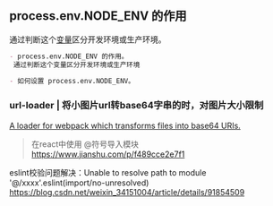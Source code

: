 

## process.env.NODE_ENV 的作用
通过判断这个[变量](https://www.cnblogs.com/usebtf/p/9912413.html)区分开发环境或生产环境。
```markdown
- process.env.NODE_ENV 的作用。
 通过判断这个变量区分开发环境或生产环境

- 如何设置 process.env.NODE_ENV。
```

### url-loader | 将小图片url转base64字串的时，对图片大小限制
[A loader for webpack which transforms files into base64 URIs.](https://webpack.docschina.org/loaders/url-loader/#limit)


> 在react中使用 @符号导入模块
https://www.jianshu.com/p/f489cce2e7f1

eslint校验问题解决：Unable to resolve path to module '@/xxxx'.eslint(import/no-unresolved)
https://blog.csdn.net/weixin_34151004/article/details/91854509
